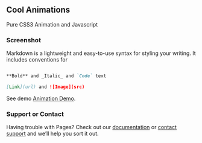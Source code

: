 ## Cool Animations

Pure CSS3 Animation and Javascript

### Screenshot

Markdown is a lightweight and easy-to-use syntax for styling your writing. It includes conventions for

```markdown

**Bold** and _Italic_ and `Code` text

[Link](url) and ![Image](src)
```

See demo [Animation Demo](https://uttamuk.github.io/animation/).


### Support or Contact

Having trouble with Pages? Check out our [documentation](https://help.github.com/categories/github-pages-basics/) or [contact support](https://github.com/contact) and we’ll help you sort it out.
